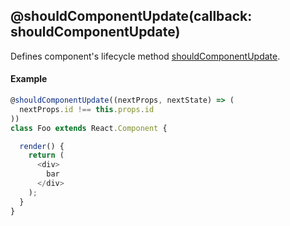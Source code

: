 ## @shouldComponentUpdate(callback: shouldComponentUpdate)

Defines component's lifecycle method [shouldComponentUpdate](https://facebook.github.io/react/docs/component-specs.html#updating-shouldcomponentupdate).

#### Example

```js
@shouldComponentUpdate((nextProps, nextState) => (
  nextProps.id !== this.props.id
))
class Foo extends React.Component {

  render() {
    return (
      <div>
        bar
      </div>
    );
  }
}
```
